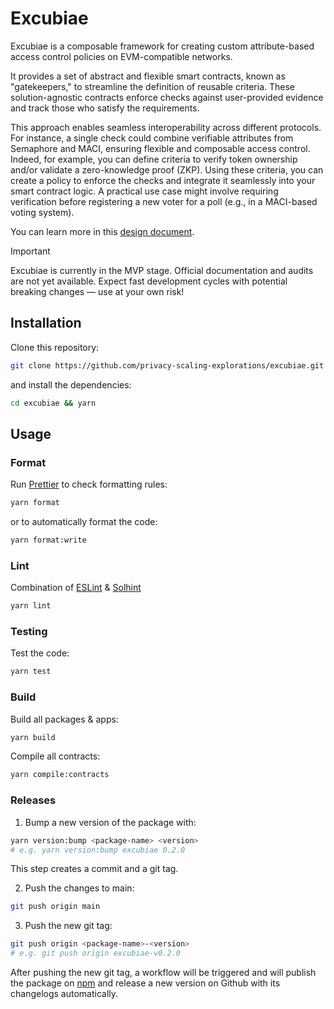 # Excubiae

Excubiae is a composable framework for creating custom attribute-based access control policies on EVM-compatible networks.

It provides a set of abstract and flexible smart contracts, known as "gatekeepers," to streamline the definition of reusable criteria. These solution-agnostic contracts enforce checks against user-provided evidence and track those who satisfy the requirements.

This approach enables seamless interoperability across different protocols. For instance, a single check could combine verifiable attributes from Semaphore and MACI, ensuring flexible and composable access control. Indeed, for example, you can define criteria to verify token ownership and/or validate a zero-knowledge proof (ZKP). Using these criteria, you can create a policy to enforce the checks and integrate it seamlessly into your smart contract logic. A practical use case might involve requiring verification before registering a new voter for a poll (e.g., in a MACI-based voting system).

You can learn more in this [design document](https://hackmd.io/@0xjei/B1RXoTh71e).

> [!IMPORTANT]  
> Excubiae is currently in the MVP stage. Official documentation and audits are not yet available. Expect fast development cycles with potential breaking changes — use at your own risk!

## Installation

Clone this repository:

```bash
git clone https://github.com/privacy-scaling-explorations/excubiae.git
```

and install the dependencies:

```bash
cd excubiae && yarn
```

## Usage

### Format

Run [Prettier](https://prettier.io/) to check formatting rules:

```bash
yarn format
```

or to automatically format the code:

```bash
yarn format:write
```

### Lint

Combination of [ESLint](https://eslint.org/) & [Solhint](https://protofire.github.io/solhint/)

```bash
yarn lint
```

### Testing

Test the code:

```bash
yarn test
```

### Build

Build all packages & apps:

```bash
yarn build
```

Compile all contracts:

```bash
yarn compile:contracts
```

### Releases

1. Bump a new version of the package with:

```bash
yarn version:bump <package-name> <version>
# e.g. yarn version:bump excubiae 0.2.0
```

This step creates a commit and a git tag.

2. Push the changes to main:

```bash
git push origin main
```

3. Push the new git tag:

```bash
git push origin <package-name>-<version>
# e.g. git push origin excubiae-v0.2.0
```

After pushing the new git tag, a workflow will be triggered and will publish the package on [npm](https://www.npmjs.com/) and release a new version on Github with its changelogs automatically.
